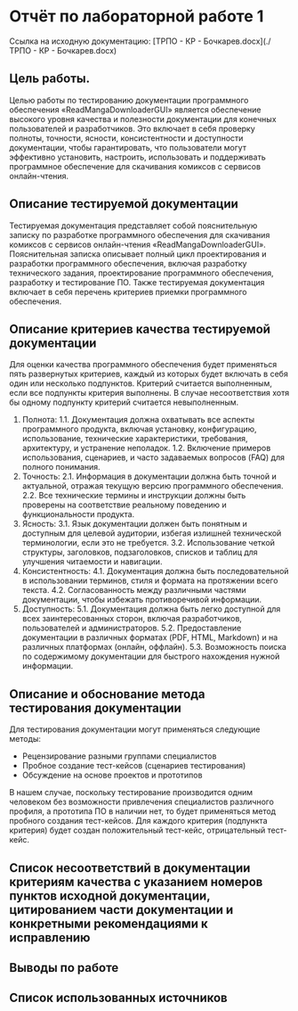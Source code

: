# Отчёт по лабораторной работе 1

Ссылка на исходную документацию: [ТРПО - КР - Бочкарев.docx](./ТРПО - КР - Бочкарев.docx)

## Цель работы.

Целью работы по тестированию документации программного обеспечения «ReadMangaDownloaderGUI» является обеспечение высокого уровня качества и полезности документации для конечных пользователей и разработчиков. Это включает в себя проверку полноты, точности, ясности, консистентности и доступности документации, чтобы гарантировать, что пользователи могут эффективно установить, настроить, использовать и поддерживать программное обеспечение для скачивания комиксов с сервисов онлайн-чтения.

## Описание тестируемой документации

Тестируемая документация представляет собой пояснительную записку по разработке программного обеспечения для скачивания комиксов с сервисов онлайн-чтения «ReadMangaDownloaderGUI». Пояснительная записка описывает полный цикл проектирования и разработки программного обеспечения, включая разработку технического задания, проектирование программного обеспечения, разработку и тестирование ПО. Также тестируемая документация включает в себя перечень критериев приемки программного обеспечения.

## Описание критериев качества тестируемой документации

Для оценки качества программного обеспечения будет применяться пять развернутых критериев, каждый из которых будет включать в себя один или несколько подпунктов. Критерий считается выполненным, если все подпункты критерия выполнены. В случае несоответствия хотя бы одному подпункту критерий считается невыполненным.
1.	Полнота:
1.1.	Документация должна охватывать все аспекты программного продукта, включая установку, конфигурацию, использование, технические характеристики, требования, архитектуру, и устранение неполадок.
1.2.	Включение примеров использования, сценариев, и часто задаваемых вопросов (FAQ) для полного понимания.
2.	Точность:
2.1.	Информация в документации должна быть точной и актуальной, отражая текущую версию программного обеспечения.
2.2.	Все технические термины и инструкции должны быть проверены на соответствие реальному поведению и функциональности продукта.
3.	Ясность:
3.1.	Язык документации должен быть понятным и доступным для целевой аудитории, избегая излишней технической терминологии, если это не требуется.
3.2.	Использование четкой структуры, заголовков, подзаголовков, списков и таблиц для улучшения читаемости и навигации.
4.	Консистентность:
4.1.	Документация должна быть последовательной в использовании терминов, стиля и формата на протяжении всего текста.
4.2.	Согласованность между различными частями документации, чтобы избежать противоречивой информации.
5.	Доступность:
5.1.	Документация должна быть легко доступной для всех заинтересованных сторон, включая разработчиков, пользователей и администраторов.
5.2.	Предоставление документации в различных форматах (PDF, HTML, Markdown) и на различных платформах (онлайн, оффлайн).
5.3.	Возможность поиска по содержимому документации для быстрого нахождения нужной информации.

## Описание и обоснование метода тестирования документации

Для тестирования документации могут применяться следующие методы:
- Рецензирование разными группами специалистов
- Пробное создание тест-кейсов (сценариев тестирования)
- Обсуждение на основе проектов и прототипов

В нашем случае, поскольку тестирование производится одним человеком без возможности привлечения специалистов различного профиля, а прототипа ПО в наличии нет, то будет применяться метод пробного создания тест-кейсов. Для каждого критерия (подпункта критерия) будет создан положительный тест-кейс, отрицательный тест-кейс.

## Список несоответствий в документации критериям качества с указанием номеров пунктов исходной документации, цитированием части документации и конкретными рекомендациями к исправлению



## Выводы по работе

## Список использованных источников
